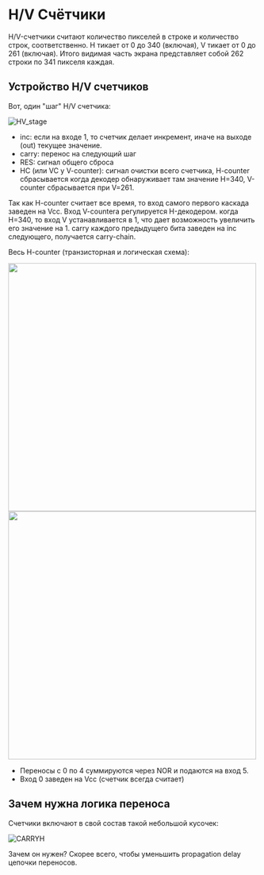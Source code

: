 # H/V Счётчики

H/V-счетчики считают количество пикселей в строке и количество строк, соответственно. H тикает от 0 до 340 (включая), V тикает от 0 до 261 (включая). Итого видимая часть экрана представляет собой 262 строки по 341 пикселя каждая.

## Устройство H/V счетчиков

Вот, один "шаг" H/V счетчика:

![HV_stage](/BreakingNESWiki/imgstore/HV_stage.jpg)

- inc: если на входе 1, то счетчик делает инкремент, иначе на выходе (out) текущее значение.
- carry: перенос на следующий шаг
- RES: сигнал общего сброса
- HC (или VC у V-counter): сигнал очистки всего счетчика, H-counter сбрасывается когда декодер обнаруживает там значение H=340, V-counter сбрасывается при V=261.

Так как H-counter считает все время, то вход самого первого каскада заведен на Vcc.
Вход V-counterа регулируется H-декодером. когда H=340, то вход V устанавливается в 1, что дает возможность увеличить его значение на 1.
carry каждого предыдущего бита заведен на inc следующего, получается carry-chain.

Весь H-counter (транзисторная и логическая схема):

<img src="/BreakingNESWiki/imgstore/H_trans.jpg" width="500px"> <img src="/BreakingNESWiki/imgstore/H.jpg" width="500px">

- Переносы с 0 по 4 суммируются через NOR и подаются на вход 5.
- Вход 0 заведен на Vcc (счетчик всегда считает)

## Зачем нужна логика переноса

Счетчики включают в свой состав такой небольшой кусочек:

![CARRYH](/BreakingNESWiki/imgstore/CARRYH.jpg)

Зачем он нужен? Скорее всего, чтобы уменьшить propagation delay цепочки переносов.

